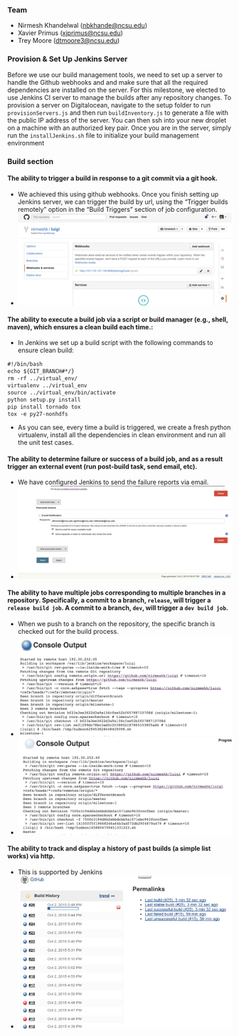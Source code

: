 ### Team
- Nirmesh Khandelwal (nbkhande@ncsu.edu)
- Xavier Primus (xjprimus@ncsu.edu)
- Trey Moore (dtmoore3@ncsu.edu)

### Provision & Set Up Jenkins Server
Before we use our build management tools, we need to set up a server to handle the Github webhooks and and make sure that all the required dependencies are installed on the server. For this milestone, we elected to use Jenkins CI server to manage the builds after any repository changes. To provision a server on Digitalocean, navigate to the setup folder to run <code>provisionServers.js</code> and then run <code>buildInventory.js</code> to generate a file with the public IP address of the server. You can then ssh into your new droplet on a machine with an authorized key pair. Once you are in the server, simply run the <code>installJenkins.sh</code> file to initialize your build management environment


### Build section

#### The ability to trigger a build in response to a git commit via a git hook.
- We achieved this using github webhooks. Once you finish setting up Jenkins server, we can trigger the build by url, using the “Trigger builds remotely” option in the “Build Triggers” section of job configuration. 
- ![Webhook](images/webhook.png)

#### The ability to execute a build job via a script or build manager (e.g., shell, maven), which ensures a clean build each time.:
- In Jenkins we set up a build script with the following commands to ensure clean build:
```shell
#!/bin/bash
echo ${GIT_BRANCH#*/}
rm -rf ../virtual_env/
virtualenv ../virtual_env
source ../virtual_env/bin/activate
python setup.py install
pip install tornado tox
tox -e py27-nonhdfs
```
- As you can see, every time a build is triggered, we create a fresh python virtualenv, install all the dependencies in clean environment and run all the unit test cases.

#### The ability to determine failure or success of a build job, and as a result trigger an external event (run post-build task, send email, etc).
- We have configured Jenkins to send the failure reports via email.
- ![Post build](images/post-build.png)

#### The ability to have multiple jobs corresponding to multiple branches in a repository. Specifically, a commit to a branch, `release`, will trigger a `release build job`. A commit to a branch, `dev`, will trigger a `dev build job`.
- When we push to a branch on the repository, the specific branch is checked out for the build process.
- <img src="https://github.com/nirmeshk/luigi/blob/milestone-1/images/build-m1.png" width="500px">
- <img src="https://github.com/nirmeshk/luigi/blob/milestone-1/images/build-master.png" width="500px">

#### The ability to track and display a history of past builds (a simple list works) via http.
- This is supported by Jenkins
- ![Build status](images/build-status.png)
